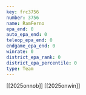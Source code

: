 ```yaml
---
key: frc3756
number: 3756
name: RamFerno
epa_end: 0
auto_epa_end: 0
teleop_epa_end: 0
endgame_epa_end: 0
winrate: 0
district_epa_rank: 0
district_epa_percentile: 0
type: Team
---
```

[[2025onnob]]
[[2025onwin]]
